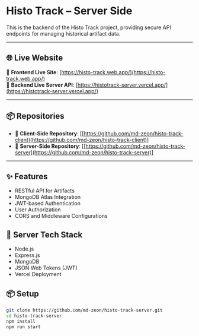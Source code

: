 # Histo Track – Server Side

This is the backend of the Histo Track project, providing secure API endpoints for managing historical artifact data.

---

## 🌐 Live Website

🔗 **Frontend Live Site**: [https://histo-track.web.app/](https://histo-track.web.app/)  
🔗 **Backend Live Server API**: [https://histotrack-server.vercel.app/](https://histotrack-server.vercel.app/)

---

## 📦 Repositories

- 🔸 **Client-Side Repository**: [[https://github.com/md-zeon/histo-track-client](https://github.com/md-zeon/histo-track-client)]
- 🔸 **Server-Side Repository**: [[https://github.com/md-zeon/histo-track-server](https://github.com/md-zeon/histo-track-server)]

---


## ✨ Features

- RESTful API for Artifacts
- MongoDB Atlas Integration
- JWT-based Authentication
- User Authorization
- CORS and Middleware Configurations

## 🚀 Server Tech Stack

- Node.js
- Express.js
- MongoDB 
- JSON Web Tokens (JWT)
- Vercel Deployment

## 📦 Setup

```bash
git clone https://github.com/md-zeon/histo-track-server.git
cd histo-track-server
npm install
npm run start 
```
